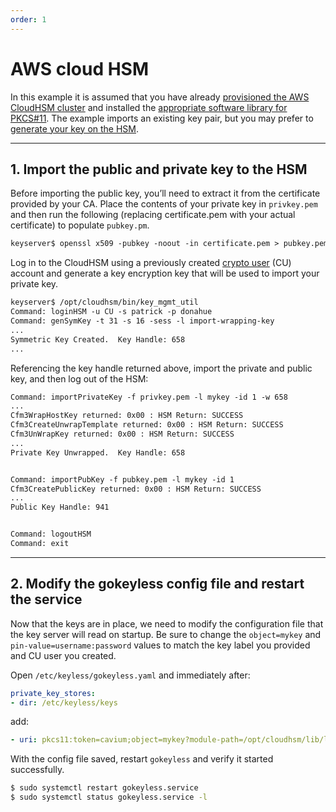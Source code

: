 ```yaml
---
order: 1
---
```


# AWS cloud HSM

<Aside type='note' header='Note'>

In this example it is assumed that you have already [provisioned the AWS CloudHSM cluster](https://docs.aws.amazon.com/cloudhsm/latest/userguide/getting-started.html) and installed the [appropriate software library for PKCS#11](https://docs.aws.amazon.com/cloudhsm/latest/userguide/pkcs11-library-install.html). The example imports an existing key pair, but you may prefer to [generate your key on the HSM](https://docs.aws.amazon.com/cloudhsm/latest/userguide/manage-keys.html).

</Aside>

--------

## 1. Import the public and private key to the HSM

Before importing the public key, you’ll need to extract it from the certificate provided by your CA. Place the contents of your private key in `privkey.pem` and then run the following (replacing certificate.pem with your actual certificate) to populate `pubkey.pm`.

```txt
keyserver$ openssl x509 -pubkey -noout -in certificate.pem > pubkey.pem
```

Log in to the CloudHSM using a previously created [crypto user](https://docs.aws.amazon.com/cloudhsm/latest/userguide/hsm-users.html#crypto-user) (CU) account and generate a key encryption key that will be used to import your private key.

```txt
keyserver$ /opt/cloudhsm/bin/key_mgmt_util
Command: loginHSM -u CU -s patrick -p donahue
Command: genSymKey -t 31 -s 16 -sess -l import-wrapping-key
...
Symmetric Key Created.  Key Handle: 658
...
```

Referencing the key handle returned above, import the private and public key, and then log out of the HSM:

```txt
Command: importPrivateKey -f privkey.pem -l mykey -id 1 -w 658
...
Cfm3WrapHostKey returned: 0x00 : HSM Return: SUCCESS
Cfm3CreateUnwrapTemplate returned: 0x00 : HSM Return: SUCCESS
Cfm3UnWrapKey returned: 0x00 : HSM Return: SUCCESS
...
Private Key Unwrapped.  Key Handle: 658


Command: importPubKey -f pubkey.pem -l mykey -id 1
Cfm3CreatePublicKey returned: 0x00 : HSM Return: SUCCESS
...
Public Key Handle: 941


Command: logoutHSM
Command: exit
```

--------

## 2. Modify the gokeyless config file and restart the service
Now that the keys are in place, we need to modify the configuration file that the key server will read on startup. Be sure to change the `object=mykey` and `pin-value=username:password` values to match the key label you provided and CU user you created.

Open  `/etc/keyless/gokeyless.yaml` and immediately after:

```yaml
private_key_stores:
- dir: /etc/keyless/keys
```

add:

```yaml
- uri: pkcs11:token=cavium;object=mykey?module-path=/opt/cloudhsm/lib/libcloudhsm_pkcs11_standard.so&pin-value=patrick:donahue&max-sessions=1
```

With the config file saved, restart `gokeyless` and verify it started successfully.

```sh
$ sudo systemctl restart gokeyless.service
$ sudo systemctl status gokeyless.service -l
```
